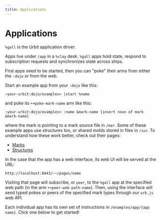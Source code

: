 ```yaml
---
title: Applications
---
```


# Applications

`%gall` is the Urbit application driver.

Apps live under `/app` in a `%clay` desk. `%gall` apps hold state, respond to
subscription requests and synchronizes state across ships.

First apps need to be started, then you can "poke" their arms from either the
`:dojo` or from the web.

Start an example app from your `:dojo` like this:

    ~your-urbit:dojo/examples> |start %name

and poke its `++poke-mark-name` arm like this:

    ~your-urbit:dojo/examples> :name &mark-name {insert noun of mark &mark-name}

where the mark is pointing to a mark source file in `/mar`. Some of these
example apps use *structures* too, or shared molds stored in files in `/sur`. To
understand how these work better, check out their pages:

-   [Marks](/~~/examples/mar)
-   [Structures](/~~/examples/sur)

In the case that the app has a web interface, its web UI will be served at the
URL:

    http://localhost:8443/~~/pages/name

Visiting that page will subscribe, or `peer`, to the `%gall` app at the
specified web path (in the arm `++peer-web-path-name`). Then, using the
interface will send typed pokes or peers of the specified mark types through our
`urb.js` web API.

Each individual app has its own set of instructions in
`/examples/app/{app name}`. Click one below to get started!

<list>
